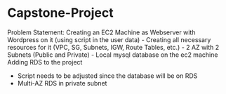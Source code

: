 # Capstone-Project
Problem Statement:
Creating an EC2 Machine as Webserver with Wordpress on it (using script in the user data) - Creating all necessary resources for it (VPC, SG, Subnets, IGW, Route Tables, etc.) - 2 AZ with 2 Subnets (Public and Private) - Local mysql database on the ec2 machine
 Adding RDS to the project 
- Script needs to be adjusted since the database will be on RDS 
- Multi-AZ RDS in private subnet

